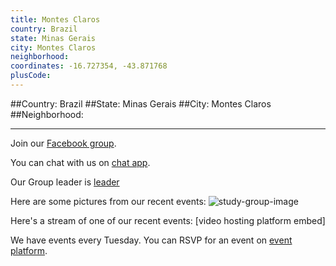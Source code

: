 ```yaml
---
title: Montes Claros
country: Brazil
state: Minas Gerais
city: Montes Claros
neighborhood: 
coordinates: -16.727354, -43.871768
plusCode:
---
```


##Country: Brazil
##State: Minas Gerais
##City: Montes Claros
##Neighborhood: 
*****
Join our [Facebook group](https://www.facebook.com/groups/free.code.camp.montesclaros).

You can chat with us on [chat app]().

Our Group leader is [leader]()

Here are some pictures from our recent events:
![study-group-image]()

Here's a stream of one of our recent events:
[video hosting platform embed]

We have events every Tuesday. You can RSVP for an event on [event platform]().
